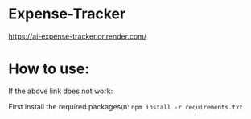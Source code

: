 # Expense-Tracker
https://ai-expense-tracker.onrender.com/
# How to use:
If the above link does not work:

First install the required packages\n:
`npm install -r requirements.txt`


